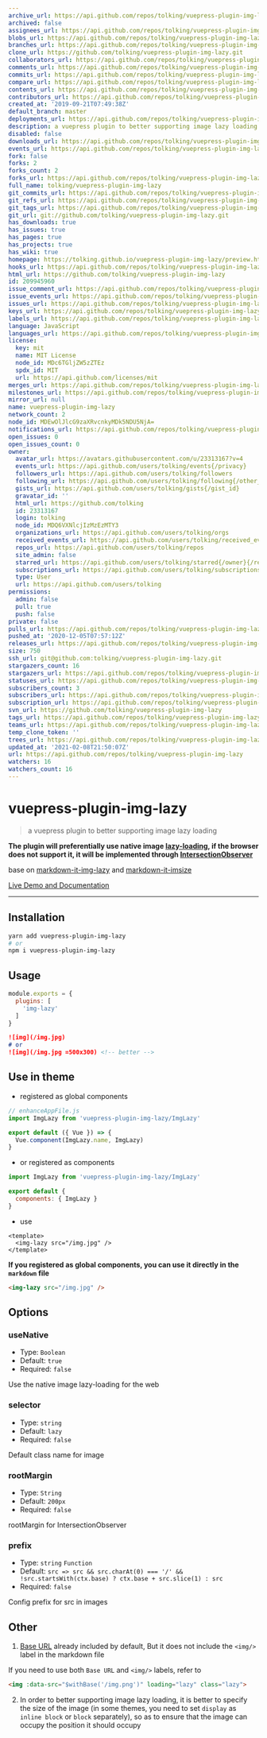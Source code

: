 ```yaml
---
archive_url: https://api.github.com/repos/tolking/vuepress-plugin-img-lazy/{archive_format}{/ref}
archived: false
assignees_url: https://api.github.com/repos/tolking/vuepress-plugin-img-lazy/assignees{/user}
blobs_url: https://api.github.com/repos/tolking/vuepress-plugin-img-lazy/git/blobs{/sha}
branches_url: https://api.github.com/repos/tolking/vuepress-plugin-img-lazy/branches{/branch}
clone_url: https://github.com/tolking/vuepress-plugin-img-lazy.git
collaborators_url: https://api.github.com/repos/tolking/vuepress-plugin-img-lazy/collaborators{/collaborator}
comments_url: https://api.github.com/repos/tolking/vuepress-plugin-img-lazy/comments{/number}
commits_url: https://api.github.com/repos/tolking/vuepress-plugin-img-lazy/commits{/sha}
compare_url: https://api.github.com/repos/tolking/vuepress-plugin-img-lazy/compare/{base}...{head}
contents_url: https://api.github.com/repos/tolking/vuepress-plugin-img-lazy/contents/{+path}
contributors_url: https://api.github.com/repos/tolking/vuepress-plugin-img-lazy/contributors
created_at: '2019-09-21T07:49:38Z'
default_branch: master
deployments_url: https://api.github.com/repos/tolking/vuepress-plugin-img-lazy/deployments
description: a vuepress plugin to better supporting image lazy loading
disabled: false
downloads_url: https://api.github.com/repos/tolking/vuepress-plugin-img-lazy/downloads
events_url: https://api.github.com/repos/tolking/vuepress-plugin-img-lazy/events
fork: false
forks: 2
forks_count: 2
forks_url: https://api.github.com/repos/tolking/vuepress-plugin-img-lazy/forks
full_name: tolking/vuepress-plugin-img-lazy
git_commits_url: https://api.github.com/repos/tolking/vuepress-plugin-img-lazy/git/commits{/sha}
git_refs_url: https://api.github.com/repos/tolking/vuepress-plugin-img-lazy/git/refs{/sha}
git_tags_url: https://api.github.com/repos/tolking/vuepress-plugin-img-lazy/git/tags{/sha}
git_url: git://github.com/tolking/vuepress-plugin-img-lazy.git
has_downloads: true
has_issues: true
has_pages: true
has_projects: true
has_wiki: true
homepage: https://tolking.github.io/vuepress-plugin-img-lazy/preview.html
hooks_url: https://api.github.com/repos/tolking/vuepress-plugin-img-lazy/hooks
html_url: https://github.com/tolking/vuepress-plugin-img-lazy
id: 209945960
issue_comment_url: https://api.github.com/repos/tolking/vuepress-plugin-img-lazy/issues/comments{/number}
issue_events_url: https://api.github.com/repos/tolking/vuepress-plugin-img-lazy/issues/events{/number}
issues_url: https://api.github.com/repos/tolking/vuepress-plugin-img-lazy/issues{/number}
keys_url: https://api.github.com/repos/tolking/vuepress-plugin-img-lazy/keys{/key_id}
labels_url: https://api.github.com/repos/tolking/vuepress-plugin-img-lazy/labels{/name}
language: JavaScript
languages_url: https://api.github.com/repos/tolking/vuepress-plugin-img-lazy/languages
license:
  key: mit
  name: MIT License
  node_id: MDc6TGljZW5zZTEz
  spdx_id: MIT
  url: https://api.github.com/licenses/mit
merges_url: https://api.github.com/repos/tolking/vuepress-plugin-img-lazy/merges
milestones_url: https://api.github.com/repos/tolking/vuepress-plugin-img-lazy/milestones{/number}
mirror_url: null
name: vuepress-plugin-img-lazy
network_count: 2
node_id: MDEwOlJlcG9zaXRvcnkyMDk5NDU5NjA=
notifications_url: https://api.github.com/repos/tolking/vuepress-plugin-img-lazy/notifications{?since,all,participating}
open_issues: 0
open_issues_count: 0
owner:
  avatar_url: https://avatars.githubusercontent.com/u/23313167?v=4
  events_url: https://api.github.com/users/tolking/events{/privacy}
  followers_url: https://api.github.com/users/tolking/followers
  following_url: https://api.github.com/users/tolking/following{/other_user}
  gists_url: https://api.github.com/users/tolking/gists{/gist_id}
  gravatar_id: ''
  html_url: https://github.com/tolking
  id: 23313167
  login: tolking
  node_id: MDQ6VXNlcjIzMzEzMTY3
  organizations_url: https://api.github.com/users/tolking/orgs
  received_events_url: https://api.github.com/users/tolking/received_events
  repos_url: https://api.github.com/users/tolking/repos
  site_admin: false
  starred_url: https://api.github.com/users/tolking/starred{/owner}{/repo}
  subscriptions_url: https://api.github.com/users/tolking/subscriptions
  type: User
  url: https://api.github.com/users/tolking
permissions:
  admin: false
  pull: true
  push: false
private: false
pulls_url: https://api.github.com/repos/tolking/vuepress-plugin-img-lazy/pulls{/number}
pushed_at: '2020-12-05T07:57:12Z'
releases_url: https://api.github.com/repos/tolking/vuepress-plugin-img-lazy/releases{/id}
size: 750
ssh_url: git@github.com:tolking/vuepress-plugin-img-lazy.git
stargazers_count: 16
stargazers_url: https://api.github.com/repos/tolking/vuepress-plugin-img-lazy/stargazers
statuses_url: https://api.github.com/repos/tolking/vuepress-plugin-img-lazy/statuses/{sha}
subscribers_count: 3
subscribers_url: https://api.github.com/repos/tolking/vuepress-plugin-img-lazy/subscribers
subscription_url: https://api.github.com/repos/tolking/vuepress-plugin-img-lazy/subscription
svn_url: https://github.com/tolking/vuepress-plugin-img-lazy
tags_url: https://api.github.com/repos/tolking/vuepress-plugin-img-lazy/tags
teams_url: https://api.github.com/repos/tolking/vuepress-plugin-img-lazy/teams
temp_clone_token: ''
trees_url: https://api.github.com/repos/tolking/vuepress-plugin-img-lazy/git/trees{/sha}
updated_at: '2021-02-08T21:50:07Z'
url: https://api.github.com/repos/tolking/vuepress-plugin-img-lazy
watchers: 16
watchers_count: 16
---
```


# vuepress-plugin-img-lazy

> a vuepress plugin to better supporting image lazy loading

**The plugin will preferentially use native image [lazy-loading](https://caniuse.com/#feat=loading-lazy-attr), if the browser does not support it, it will be implemented through [IntersectionObserver](https://caniuse.com/#feat=intersectionobserver)**

base on [markdown-it-img-lazy](https://github.com/tolking/markdown-it-img-lazy) and [markdown-it-imsize](https://github.com/tatsy/markdown-it-imsize)

[Live Demo and Documentation](https://tolking.github.io/vuepress-plugin-img-lazy/preview.html)

---

## Installation

``` sh
yarn add vuepress-plugin-img-lazy
# or
npm i vuepress-plugin-img-lazy
```

## Usage

``` js
module.exports = {
  plugins: [
    'img-lazy'
  ]
}
```

``` md
![img](/img.jpg)
# or
![img](/img.jpg =500x300) <!-- better -->
```

## Use in theme

- registered as global components

``` js
// enhanceAppFile.js
import ImgLazy from 'vuepress-plugin-img-lazy/ImgLazy'

export default ({ Vue }) => {
  Vue.component(ImgLazy.name, ImgLazy)
}
```

- or registered as components

``` js
import ImgLazy from 'vuepress-plugin-img-lazy/ImgLazy'

export default {
  components: { ImgLazy }
}
```

- use

``` vue
<template>
  <img-lazy src="/img.jpg" />
</template>
```

**If you registered as global components, you can use it directly in the `markdown` file**

``` md
<img-lazy src="/img.jpg" />
```

## Options

### useNative
- Type: `Boolean`
- Default: `true`
- Required: `false`

Use the native image lazy-loading for the web

### selector
- Type: `string`
- Default: `lazy`
- Required: `false`

Default class name for image

### rootMargin
- Type: `String`
- Default: `200px`
- Required: `false`

rootMargin for IntersectionObserver

### prefix
- Type: `string` `Function`
- Default: `src => src && src.charAt(0) === '/' && !src.startsWith(ctx.base) ? ctx.base + src.slice(1) : src`
- Required: `false`

Config prefix for src in images

## Other

1. [Base URL](https://vuepress.vuejs.org/guide/assets.html#rBase%20URL) already included by default, But it does not include the `<img/>` label in the markdown file <Badge text="^1.0.2"/>

If you need to use both `Base URL` and `<img/>` labels, refer to

``` md
<img :data-src="$withBase('/img.png')" loading="lazy" class="lazy">
```

2. In order to better supporting image lazy loading, it is better to specify the size of the image (in some themes, you need to set `display` as `inline block` or `block` separately), so as to ensure that the image can occupy the position it should occupy
